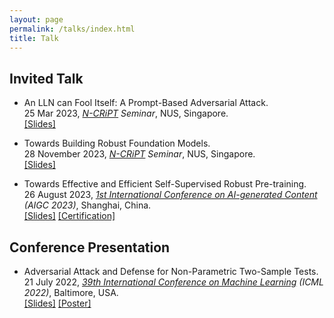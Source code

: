 ```yaml
---
layout: page
permalink: /talks/index.html
title: Talk
---
```


## Invited Talk
- An LLN can Fool Itself: A Prompt-Based Adversarial Attack. <br/> 25 Mar 2023, *[N-CRiPT]((https://ncript.comp.nus.edu.sg/)) Seminar*, NUS, Singapore. <br/> [[Slides]]()

- Towards Building Robust Foundation Models. <br/> 28 November 2023, *[N-CRiPT]((https://ncript.comp.nus.edu.sg/)) Seminar*, NUS, Singapore. <br/> [[Slides]](/file/talk/N-CRiPT_seminar_Xilie_Xu.pdf)

- Towards Effective and Efficient Self-Supervised Robust Pre-training. <br/> 26 August 2023, [*1st International Conference on AI-generated Content*](https://icaigc.org/) *(AIGC 2023)*, Shanghai, China. <br/> [[Slides]](/file/talk/Slides_AIGC23_Aug_26th_Formal.pdf) [[Certification]](/file/Certificate%20of%20invited%20speaker-Dr.%20XIlie%20Xu.pdf) 

## Conference Presentation
- Adversarial Attack and Defense for Non-Parametric Two-Sample Tests. <br/> 21 July 2022, [*39th International Conference on Machine Learning*](https://icml.cc/Conferences/2020) *(ICML 2022)*, Baltimore, USA. <br/> [[Slides]](https://icml.cc/media/icml-2022/Slides/17058_EBEjIND.pdf) [[Poster]](https://icml.cc/media/PosterPDFs/ICML%202022/aba3b6fd5d186d28e06ff97135cade7f.png?t=1657264555.9033003)